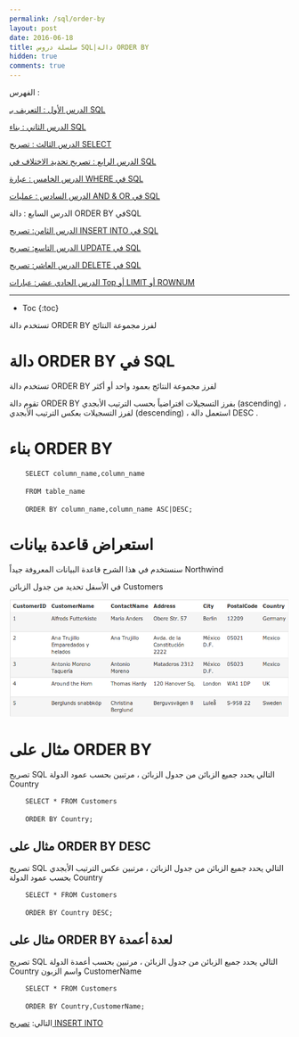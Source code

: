 ```yaml
---
permalink: /sql/order-by
layout: post
date: 2016-06-18
title: سلسلة دروس SQL|دالة ORDER BY
hidden: true
comments: true
---
```


الفهرس :


[الدرس الأول : التعريف بـ SQL](intro)

[الدرس الثاني : بناء SQL](build)

[الدرس الثالث : تصريح SELECT](select)

[الدرس الرابع : تصريح تحديد الاختلاف في SQL](select-distinct)

[الدرس الخامس : عبارة WHERE في SQL](where)

[الدرس السادس : عمليات AND & OR في SQL](and-or)

الدرس السابع : دالة ORDER BY فيSQL

[الدرس الثامن: تصريح INSERT INTO في SQL](insert-into)

[الدرس التاسع: تصريح UPDATE في SQL](update)

[الدرس العاشر: تصريح DELETE في SQL](delete)

[الدرس الحادي عشر: عبارات Top أو LIMIT أو ROWNUM](top-limit-rownum)

*****************

* Toc
{:toc}

تستخدم دالة ORDER BY لفرز مجموعة النتائج


# دالة ORDER BY في SQL


تستخدم دالة ORDER BY لفرز مجموعة النتائج بعمود واحد أو أكثر

تقوم دالة ORDER BY بفرز التسجيلات افتراضياً بحسب الترتيب الأبجدي (ascending) ، لفرز التسجيلات بعكس الترتيب الأبجدي (descending) ، استعمل دالة DESC .


# بناء ORDER BY


        SELECT column_name,column_name

        FROM table_name

        ORDER BY column_name,column_name ASC|DESC;


# استعراض قاعدة بيانات


سنستخدم في هذا الشرح قاعدة البيانات المعروفة جيداً Northwind 


في الأسفل تحديد من جدول الزبائن Customers

![customers](/assets/customers.png)



# مثال على ORDER BY


تصريح SQL التالي يحدد جميع الزبائن من جدول الزبائن ، مرتبين بحسب عمود الدولة Country


		SELECT * FROM Customers

		ORDER BY Country; 


## مثال على ORDER BY DESC


تصريح SQL التالي يحدد جميع الزبائن من جدول الزبائن ، مرتبين عكس الترتيب الأبجدي  بحسب عمود الدولة Country

		SELECT * FROM Customers

		ORDER BY Country DESC;


## مثال على ORDER BY لعدة أعمدة



 تصريح SQL التالي يحدد جميع الزبائن من جدول الزبائن ، مرتبين بحسب أعمدة الدولة Country واسم الزبون CustomerName


		SELECT * FROM Customers

		ORDER BY Country,CustomerName;

التالي: [تصريح INSERT INTO](insert-into)
